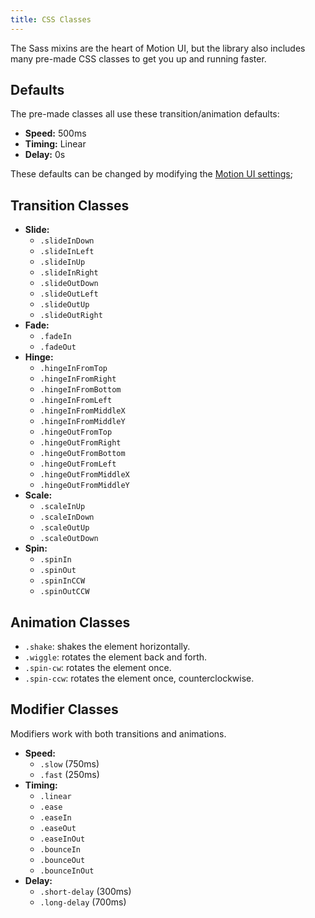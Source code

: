 ```yaml
---
title: CSS Classes
---
```


The Sass mixins are the heart of Motion UI, but the library also includes many pre-made CSS classes to get you up and running faster.

## Defaults

The pre-made classes all use these transition/animation defaults:

- **Speed:** 500ms
- **Timing:** Linear
- **Delay:** 0s

These defaults can be changed by modifying the [Motion UI settings](configuration.md);

## Transition Classes

- **Slide:**
  - `.slideInDown`
  - `.slideInLeft`
  - `.slideInUp`
  - `.slideInRight`
  - `.slideOutDown`
  - `.slideOutLeft`
  - `.slideOutUp`
  - `.slideOutRight`
- **Fade:**
  - `.fadeIn`
  - `.fadeOut`
- **Hinge:**
  - `.hingeInFromTop`
  - `.hingeInFromRight`
  - `.hingeInFromBottom`
  - `.hingeInFromLeft`
  - `.hingeInFromMiddleX`
  - `.hingeInFromMiddleY`
  - `.hingeOutFromTop`
  - `.hingeOutFromRight`
  - `.hingeOutFromBottom`
  - `.hingeOutFromLeft`
  - `.hingeOutFromMiddleX`
  - `.hingeOutFromMiddleY`
- **Scale:**
  - `.scaleInUp`
  - `.scaleInDown`
  - `.scaleOutUp`
  - `.scaleOutDown`
- **Spin:**
  - `.spinIn`
  - `.spinOut`
  - `.spinInCCW`
  - `.spinOutCCW`

## Animation Classes

- `.shake`: shakes the element horizontally.
- `.wiggle`: rotates the element back and forth.
- `.spin-cw`: rotates the element once.
- `.spin-ccw`: rotates the element once, counterclockwise.

## Modifier Classes

Modifiers work with both transitions and animations.

- **Speed:**
  - `.slow` (750ms)
  - `.fast` (250ms)
- **Timing:**
  - `.linear`
  - `.ease`
  - `.easeIn`
  - `.easeOut`
  - `.easeInOut`
  - `.bounceIn`
  - `.bounceOut`
  - `.bounceInOut`
- **Delay:**
  - `.short-delay` (300ms)
  - `.long-delay` (700ms)
